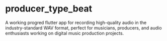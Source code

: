 # producer_type_beat

A working progred flutter app for recording high-quality audio in the industry-standard WAV format, perfect for musicians, producers, and audio enthusiasts working on digital music production projects.


